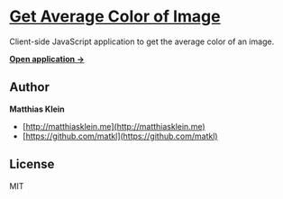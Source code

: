 # [Get Average Color of Image](http://matkl.github.io/average-color)

Client-side JavaScript application to get the average color of an image.

**[Open application →](http://matkl.github.io/average-color)**

## Author

**Matthias Klein**

+ [http://matthiasklein.me](http://matthiasklein.me)
+ [https://github.com/matkl](https://github.com/matkl)

## License
MIT
